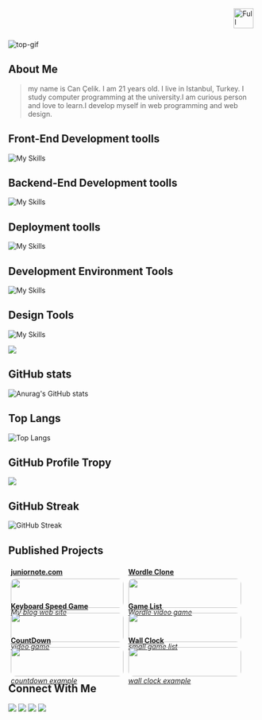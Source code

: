 <div style="display:flex;justify-content:right;padding:10px;">
<a href="./light_readme.md"/>
<img src="https://raw.githubusercontent.com/Tarikul-Islam-Anik/Animated-Fluent-Emojis/master/Emojis/Travel%20and%20places/Full%20Moon%20Face.png" alt="Full Moon Face" width="40" height="40" />
<a>
</div>

![top-gif](./assets/light/header.png)

<!-- about me -->
## About Me
>my name is Can Çelik. I am 21 years old. I live in Istanbul, Turkey. I study computer programming at the university.I am curious person and love to learn.I develop myself in web programming and web design. 
<!-- skills -->
 ## Front-End Development toolls
![My Skills](https://skillicons.dev/icons?i=js,html,css,react,vue,vite,redux,bootstrap,sass,styledcomponents,emotion)
 ## Backend-End Development toolls
  ![My Skills](https://skillicons.dev/icons?i=nodejs,express,firebase,mongodb,redis,graphql)
 ## Deployment toolls
 ![My Skills](https://skillicons.dev/icons?i=vercel,heroku,netlify)
## Development Environment Tools
![My Skills](https://skillicons.dev/icons?i=vscode,atom,webpack,git,github)
## Design Tools
![My Skills](https://skillicons.dev/icons?i=figma,blender,ai,pr,ps,xd,au)

<img src="https://quotes-github-readme.vercel.app/api?type=horizontal&theme=light"/>

## GitHub stats
<!-- git status -->
![Anurag's GitHub stats](https://github-readme-stats.vercel.app/api?username=can101&theme=light)

## Top Langs
<!-- top alngs -->
![Top Langs](https://github-readme-stats.vercel.app/api/top-langs/?username=can10&layout=compact&theme=light)
## GitHub Profile Tropy
<!-- trophy -->
![](https://github-profile-trophy.vercel.app/?username=can101&theme=light)
## GitHub Streak
<!-- streak -->

![GitHub Streak](https://streak-stats.demolab.com?user=can101&theme=light&border_radius=10)

## Published Projects

<div style="display:flex;flex-wrap:wrap;">
<!-- juniornote.com -->
<a href="https://juniornote.com/" style="width:45%; margin:5px;">
 <b>juniornote.com</b>
<img src="./assets/images/png/juniornote.png" width="100%" style="border-radius:10px;margin:5px 0px 0;"/>
<i>My blog web site</i>
</a>
<!-- Wordle Clone -->
<a href="https://app-wordle-candevs.herokuapp.com" style="width:45%; margin:5px;">
 <b>Wordle Clone</b>
<img src="./assets/images/png/wordle.png" width="100%" style="border-radius:10px;margin:5px 0px 0;"/>
<i>Wordle video game</i>
</a>
<!-- keyboard speed game -->
<a href="https://keyboard-speed-game-cancelik.vercel.app/" style="width:45%; margin:5px;">
 <b>Keyboard Speed Game</b>
<img src="./assets/images/png/keyboardspeed.png" width="100%" style="border-radius:10px;margin:5px 0px 0;"/>
<i>video game</i>
</a>
<!-- game list -->
<a href="https://can101-games.herokuapp.com/" style="width:45%; margin:5px;">
 <b>Game List</b>
<img src="./assets/images/png/gamelist.png" width="100%" style="border-radius:10px;margin:5px 0px 0;"/>
<i>small game list</i>
</a>
<!-- count down -->
<a href="https://downcounter.netlify.app/" style="width:45%; margin:5px;">
 <b>CountDown</b>
<img src="./assets/images/png/counter.png" width="100%" style="border-radius:10px;margin:5px 0px 0;"/>
<i>countdown example</i>
</a>
<!-- Wall Clock -->
<a href="https://wallclock101.netlify.app/" style="width:45%; margin:5px;">
 <b>Wall Clock</b>
<img src="./assets/images/png/wallclock.png" width="100%" style="border-radius:10px;margin:5px 0px 0;"/>
<i>wall clock example</i>
</a>
</div>

## Connect With Me
[![](https://img.shields.io/badge/Discord-7289DA?style=for-the-badge&logo=discord&logoColor=white)](https://discord.gg/Dz3sUFK5Ch)
[![](https://img.shields.io/badge/Instagram-E4405F?style=for-the-badge&logo=instagram&logoColor=white)](https://www.instagram.com/celikcan529/)
[![](https://img.shields.io/badge/LinkedIn-0077B5?style=for-the-badge&logo=linkedin&logoColor=white)](https://www.linkedin.com/in/can101/)
[![](https://img.shields.io/badge/Twitter-1DA1F2?style=for-the-badge&logo=twitter&logoColor=white)](https://twitter.com/Canelik24386471)